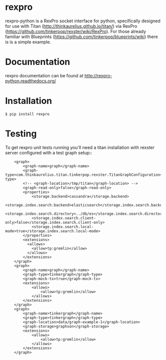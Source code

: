 rexpro
======

rexpro-python is a RexPro socket interface for python, specifically designed for use with Titan
(http://thinkaurelius.github.io/titan/) via RexPro (https://github.com/tinkerpop/rexster/wiki/RexPro).
For those already familiar with Blueprints (https://github.com/tinkerpop/blueprints/wiki) there is is a simple example.


Documentation
=============

rexpro documentation can be found at http://rexpro-python.readthedocs.org/

Installation
============

``$ pip install rexpro``

Testing
=======

To get rexpro unit tests running you'll need a titan installation with rexster server configured with a test graph setup::

        <graph>
            <graph-name>graph</graph-name>
            <graph-type>com.thinkaurelius.titan.tinkerpop.rexster.TitanGraphConfiguration</graph-type>
            <!-- <graph-location>/tmp/titan</graph-location> -->
            <graph-read-only>false</graph-read-only>
            <properties>
                <storage.backend>cassandra</storage.backend>
                <storage.index.search.backend>elasticsearch</storage.index.search.backend>
                <storage.index.search.directory>../db/es</storage.index.search.directory>
                <storage.index.search.client-only>false</storage.index.search.client-only>
                <storage.index.search.local-mode>true</storage.index.search.local-mode>
            </properties>
            <extensions>
              <allows>
                <allow>tp:gremlin</allow>
              </allows>
            </extensions>
        </graph>
        <graph>
            <graph-name>graph</graph-name>
            <graph-type>tinkergraph</graph-type>
            <graph-mock-tx>true</graph-mock-tx>
            <extensions>
                <allows>
                    <allow>tp:gremlin</allow>
                </allows>
            </extensions>
        </graph>
        <graph>
            <graph-name>tinkergraph</graph-name>
            <graph-type>tinkergraph</graph-type>
            <graph-location>data/graph-example-1</graph-location>
            <graph-storage>graphson</graph-storage>
            <extensions>
                <allows>
                    <allow>tp:gremlin</allow>
                </allows>
            </extensions>
        </graph>

